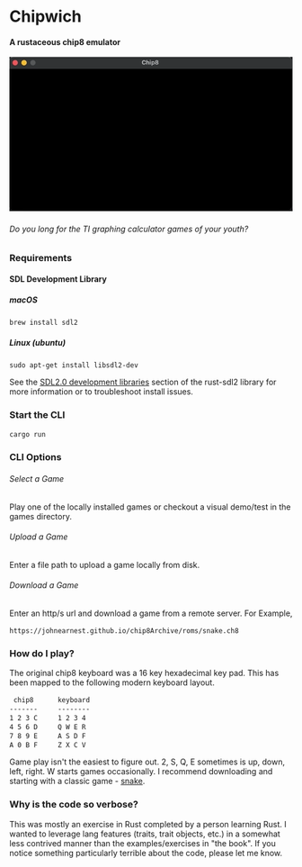 # Chipwich

#### A rustaceous chip8 emulator

![Astrododge text intro](./assets/chip8.gif)

###### Do you long for the TI graphing calculator games of your youth?

### Requirements

#### SDL Development Library

##### macOS
```
brew install sdl2
```
##### Linux (ubuntu)
```
sudo apt-get install libsdl2-dev
```
See the [SDL2.0 development libraries](https://github.com/Rust-SDL2/rust-sdl2#sdl20-development-libraries) section of the rust-sdl2 library for more information or to troubleshoot install issues.

### Start the CLI

```
cargo run
```

### CLI Options
###### Select a Game
Play one of the locally installed games or checkout a visual demo/test in the games directory.

###### Upload a Game
Enter a file path to upload a game locally from disk.

###### Download a Game
Enter an http/s url and download a game from a remote server. For Example,
```
https://johnearnest.github.io/chip8Archive/roms/snake.ch8
```

### How do I play?

The original chip8 keyboard was a 16 key hexadecimal key pad. This has been mapped to the following modern keyboard layout.

```
 chip8      keyboard
-------     --------
1 2 3 C     1 2 3 4
4 5 6 D     Q W E R
7 8 9 E     A S D F
A 0 B F     Z X C V
```

Game play isn't the easiest to figure out. 2, S, Q, E sometimes is up, down, left, right. W starts games occasionally. I recommend downloading and starting with a classic game - [snake](https://johnearnest.github.io/chip8Archive/roms/snake.ch8). 

### Why is the code so verbose?
This was mostly an exercise in Rust completed by a person learning Rust. I wanted to leverage lang features (traits, trait objects, etc.) in a somewhat less contrived manner than the examples/exercises in "the book". If you notice something particularly terrible about the code, please let me know.

